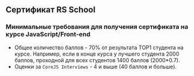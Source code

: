 ## Сертификат RS School

### Минимальные требования для получения сертификата на курсе JavaScript/Front-end

- Общее количество баллов - 70% от результата TOP1 студента на курсе. Например, если в конце курса у лучшего студента 2000 баллов, проходной для всех студентов 1400 баллов (2000\*0.7).
- Оценки за `CoreJS Interviews` - 4 и выше (40 баллов и больше).
